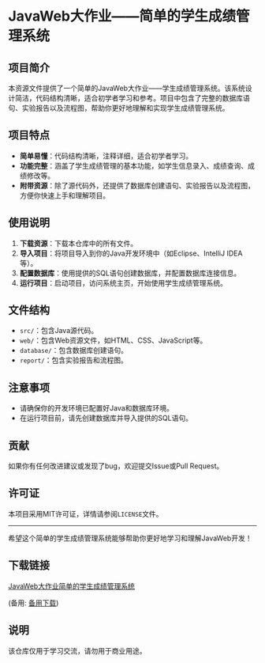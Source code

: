 # JavaWeb大作业——简单的学生成绩管理系统

## 项目简介

本资源文件提供了一个简单的JavaWeb大作业——学生成绩管理系统。该系统设计简洁，代码结构清晰，适合初学者学习和参考。项目中包含了完整的数据库语句、实验报告以及流程图，帮助你更好地理解和实现学生成绩管理系统。

## 项目特点

- **简单易懂**：代码结构清晰，注释详细，适合初学者学习。
- **功能完整**：涵盖了学生成绩管理的基本功能，如学生信息录入、成绩查询、成绩修改等。
- **附带资源**：除了源代码外，还提供了数据库创建语句、实验报告以及流程图，方便你快速上手和理解项目。

## 使用说明

1. **下载资源**：下载本仓库中的所有文件。
2. **导入项目**：将项目导入到你的Java开发环境中（如Eclipse、IntelliJ IDEA等）。
3. **配置数据库**：使用提供的SQL语句创建数据库，并配置数据库连接信息。
4. **运行项目**：启动项目，访问系统主页，开始使用学生成绩管理系统。

## 文件结构

- `src/`：包含Java源代码。
- `web/`：包含Web资源文件，如HTML、CSS、JavaScript等。
- `database/`：包含数据库创建语句。
- `report/`：包含实验报告和流程图。

## 注意事项

- 请确保你的开发环境已配置好Java和数据库环境。
- 在运行项目前，请先创建数据库并导入提供的SQL语句。

## 贡献

如果你有任何改进建议或发现了bug，欢迎提交Issue或Pull Request。

## 许可证

本项目采用MIT许可证，详情请参阅`LICENSE`文件。

---

希望这个简单的学生成绩管理系统能够帮助你更好地学习和理解JavaWeb开发！

## 下载链接
[JavaWeb大作业简单的学生成绩管理系统](https://pan.quark.cn/s/318f59cd8f8f) 

(备用: [备用下载](https://pan.baidu.com/s/1k6PTVGHrLXId0k_Z0ureVQ?pwd=1234))

## 说明

该仓库仅用于学习交流，请勿用于商业用途。
